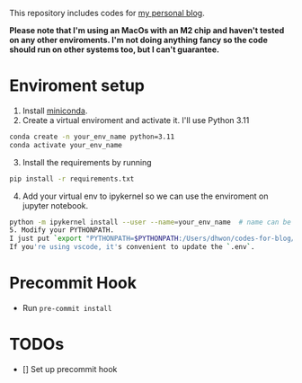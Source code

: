 This repository includes codes for [my personal blog](dhwon.com).

**Please note that I'm using an MacOs with an M2 chip and haven't tested on any other enviroments. I'm not doing anything fancy so the code should run on other systems too, but I can't guarantee.**

# Enviroment setup
1. Install [miniconda](https://docs.conda.io/en/latest/miniconda.html).
2. Create a virtual enviroment and activate it. I'll use Python 3.11
```sh
conda create -n your_env_name python=3.11
conda activate your_env_name
```
3. Install the requirements by running
```sh
pip install -r requirements.txt
```
4. Add your virtual env to ipykernel so we can use the enviroment on jupyter notebook.
```sh
python -m ipykernel install --user --name=your_env_name  # name can be anything
5. Modify your PYTHONPATH.
I just put `export "PYTHONPATH=$PYTHONPATH:/Users/dhwon/codes-for-blog/"` on my `~/.bash_profile`.
If you're using vscode, it's convenient to update the `.env`.
```

# Precommit Hook
* Run `pre-commit install`


# TODOs
- [] Set up precommit hook
